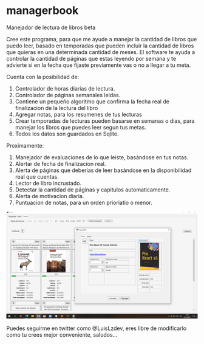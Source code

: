 # managerbook
Manejador de lectura de libros beta

Cree este programa, para que me ayude a manejar la cantidad de libros que puedo leer, basado en temporadas que pueden incluir la cantidad de libros que quieras en una determinada cantidad de meses. El software te ayuda a controlar la cantidad de páginas que estas leyendo por semana y te advierte si en la fecha que fijaste previamente vas o no a llegar a tu meta.

Cuenta con la posibilidad de:
1. Controlador de horas diarias de lectura.
2. Controlador de páginas semanales leidas.
3. Contiene un pequeño algoritmo que confirma la fecha real de finalizacion de la lectura del libro
4. Agregar notas, para los resumenes de tus lecturas
5. Crear temporadas de lecturas pueden basarse en semanas o dias, para manejar los libros que puedes leer segun tus metas.
6. Todos los datos son guardados en Sqlite.

Proximamente:
1. Manejador de evaluaciones de lo que leiste, basándose en tus notas.
2. Alertar de fecha de finalizacion real.
3. Alerta de páginas que deberias de leer basándose en la disponibilidad real que cuentas.
4. Lector de libro incrustado.
5. Detectar la cantidad de páginas y capitulos automaticamente.
6. Alerta de motivacion diaria.
7. Puntuacion de notas, para un orden prioriatio o menor.

![Previo](https://raw.githubusercontent.com/luislozad/managerbook/master/manager_book.png)

Puedes seguirme en twitter como @LuisLzdev, eres libre de modificarlo como tu crees mejor conveniente, saludos...
